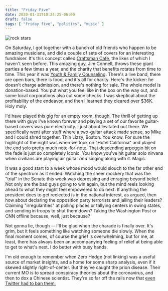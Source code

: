 ```yaml
---
title: "Friday Five"
date: 2020-01-31T10:24:25-06:00
draft: false
tags: [ "friday five", "politics", "music" ]
---
```


<img src="/2020/img/IMG_2771.JPG" alt="rock stars">

On Saturday, I got together with a bunch of old friends who happen to be amazing musicians, and did a couple of sets
of covers for an interesting fundraiser. It's this concept called [Craftsman Cafe](https://www.craftsmancafe.org/), the likes
of which I haven't seen before. This amazing guy, Jim Connell, throws these giant parties a few times a year, and the
charity that benefits rotates from time to time. This year it was [Youth & Family Counseling](https://www.counselingforall.org/).
There's a live band, there are open bars, there is food, and it's all for charity. Here's the kicker: he doesn't charge admission, and there's
nothing for sale. The whole model is donation-based. You put what you feel like in the box on the way out, and some local corporations
also cut some checks. I was skeptical about the profitability of the endeavor, and then I learned they cleared over $36K. Holy moly.

I'd have played this gig for an empty room, though. The thrill of getting up there with guys I've known forever and playing a set of our
favorite guitar-based covers was pure electricity. I just about levitated out there. We specifically went after stuff where a two-guitar attack
made sense, so Mike and I could shred together. Thin Lizzy, Boston. You know. For sure the highlight of the night was when we took on "Hotel
California" and played the end solo pretty much note-for-note. That descending arpeggio bit on the fade is just so completely iconic.
You know you've hit guitar solo nirvana when civilians are playing air guitar *and* singing along with it. Magic.

It was a good start to a week whose mood would slouch to the far other end of the spectrum as it ended.
Watching the sheer mockery that was the "trial" in the Senate this week was depressing and enraging beyond belief.
Not only are the bad guys going to win again, but the mind reels looking ahead to what
they might feel empowered to do next. If anything the president does to get reelected is in the national interest,
as argued, then how about declaring the opposition party terrorists and jailing their leaders? Claiming "irregularities"
at polling places or tallying centers in swing states, and sending in troops to shut them down? Taking the Washington Post
or CNN offline because, well, just because?

Not gonna lie, though -- I'll be glad when the charade is finally over. It's grim, but it feels something like watching someone
die slowly. When the final moment comes, of course the grief is overwhelming, but for me, at least, there has always been an 
accompanying feeling of relief at being able to get to what's next. I do better with busy hands.

I'm old enough to remember when Zero Hedge (not linking) was a useful source of market insights, and a home for some sharp analysis, even if
it skewed slightly right-of-center. But they've caught the prion disease. Their current MO is to spread conspiracy
theories about the coronavirus, and then to dox a Chinese scientist. They're so far off the rails now that
[even Twitter had to ban them.](https://www.buzzfeednews.com/article/ryanhatesthis/a-pro-trump-blog-has-doxed-a-chinese-scientist-it-falsely)

